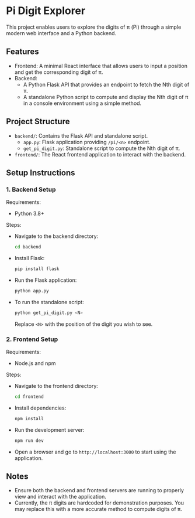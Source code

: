 # Pi Digit Explorer

This project enables users to explore the digits of π (Pi) through a simple modern web interface and a Python backend.

## Features

- Frontend: A minimal React interface that allows users to input a position and get the corresponding digit of π.
- Backend:
  - A Python Flask API that provides an endpoint to fetch the Nth digit of π.
  - A standalone Python script to compute and display the Nth digit of π in a console environment using a simple method.

## Project Structure

- `backend/`: Contains the Flask API and standalone script.
    - `app.py`: Flask application providing `/pi/<n>` endpoint.
    - `get_pi_digit.py`: Standalone script to compute the Nth digit of π.
- `frontend/`: The React frontend application to interact with the backend.

## Setup Instructions

### 1. Backend Setup

Requirements:
- Python 3.8+

Steps:
- Navigate to the backend directory:
  ```bash
  cd backend
  ```
- Install Flask:
  ```bash
  pip install flask
  ```
- Run the Flask application:
  ```bash
  python app.py
  ```
- To run the standalone script:
  ```bash
  python get_pi_digit.py <N>
  ```
  Replace `<N>` with the position of the digit you wish to see.

### 2. Frontend Setup

Requirements:
- Node.js and npm

Steps:
- Navigate to the frontend directory:
  ```bash
  cd frontend
  ```
- Install dependencies:
  ```bash
  npm install
  ```
- Run the development server:
  ```bash
  npm run dev
  ```
- Open a browser and go to `http://localhost:3000` to start using the application.

## Notes

- Ensure both the backend and frontend servers are running to properly view and interact with the application.
- Currently, the π digits are hardcoded for demonstration purposes. You may replace this with a more accurate method to compute digits of π.
